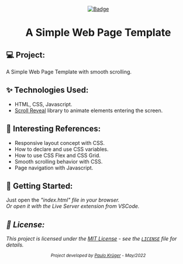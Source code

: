 <div align="center">

  <!-- [![Badge](https://img.shields.io/badge/🛠️%20Under%20Construction%20🛠️-ffff00)](#) -->
  [![Badge](https://img.shields.io/badge/Finished%20Project-00aa00)](#)

<h1>
  A Simple Web Page Template <br>
</h1>

</div>

<!-- Some cool screenshots of the project: -->
<!-- <img alt="" title="" src=".github/example.png" /> -->

## 💻 Project:
A Simple Web Page Template with smooth scrolling.

## ✨ Technologies Used:
- HTML, CSS, Javascript.
- [Scroll Reveal](https://scrollrevealjs.org/guide/hello-world.html) library to animate elements entering the screen.

## 📜 Interesting References:
- Responsive layout concept with CSS.
- How to declare and use CSS variables.
- How to use CSS Flex and CSS Grid.
- Smooth scrolling behavior with CSS.
- Page navigation with Javascript.

## 🚀 Getting Started:
Just open the <em>"index.html"<em> file in your browser.<br>
Or open it with the Live Server extension from VSCode.<br>

## 📝 License:
This project is licensed under the [MIT License](https://opensource.org/licenses/MIT) - see the [`LICENSE`](LICENSE) file for details.

<div align="center">
  <small>Project developed by <a href="https://github.com/Paulo-Krg">Paulo Krüger</a> - May/2022</small>
</div>
